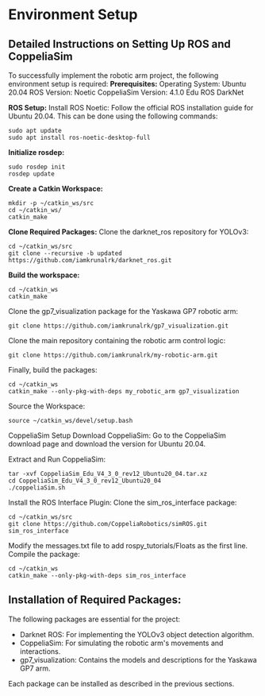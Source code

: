 # Environment Setup

## Detailed Instructions on Setting Up ROS and CoppeliaSim
To successfully implement the robotic arm project, the following environment setup is required:
**Prerequisites:**
Operating System: Ubuntu 20.04
ROS Version: Noetic
CoppeliaSim Version: 4.1.0 Edu
ROS DarkNet

**ROS Setup:**
Install ROS Noetic: Follow the official ROS installation guide for Ubuntu 20.04. This can be done using the following commands:
```
sudo apt update
sudo apt install ros-noetic-desktop-full
```

**Initialize rosdep:**
```
sudo rosdep init
rosdep update
```

**Create a Catkin Workspace:**
```
mkdir -p ~/catkin_ws/src
cd ~/catkin_ws/
catkin_make
```

**Clone Required Packages:**
Clone the darknet_ros repository for YOLOv3:
```
cd ~/catkin_ws/src
git clone --recursive -b updated https://github.com/iamkrunalrk/darknet_ros.git
```

**Build the workspace:**
```
cd ~/catkin_ws
catkin_make
```

Clone the gp7_visualization package for the Yaskawa GP7 robotic arm:
```
git clone https://github.com/iamkrunalrk/gp7_visualization.git
```

Clone the main repository containing the robotic arm control logic:
```
git clone https://github.com/iamkrunalrk/my-robotic-arm.git
```

Finally, build the packages:
```
cd ~/catkin_ws
catkin_make --only-pkg-with-deps my_robotic_arm gp7_visualization
```

Source the Workspace:
```
source ~/catkin_ws/devel/setup.bash
```

CoppeliaSim Setup
Download CoppeliaSim: Go to the CoppeliaSim download page and download the version for Ubuntu 20.04.

Extract and Run CoppeliaSim:
```
tar -xvf CoppeliaSim_Edu_V4_3_0_rev12_Ubuntu20_04.tar.xz
cd CoppeliaSim_Edu_V4_3_0_rev12_Ubuntu20_04
./coppeliaSim.sh
```

Install the ROS Interface Plugin:
Clone the sim_ros_interface package:
```
cd ~/catkin_ws/src
git clone https://github.com/CoppeliaRobotics/simROS.git sim_ros_interface
```

Modify the messages.txt file to add rospy_tutorials/Floats as the first line.
Compile the package:
```
cd ~/catkin_ws
catkin_make --only-pkg-with-deps sim_ros_interface
```

## Installation of Required Packages:

The following packages are essential for the project:
- Darknet ROS: For implementing the YOLOv3 object detection algorithm.
- CoppeliaSim: For simulating the robotic arm's movements and interactions.
- gp7_visualization: Contains the models and descriptions for the Yaskawa GP7 arm.

Each package can be installed as described in the previous sections.

